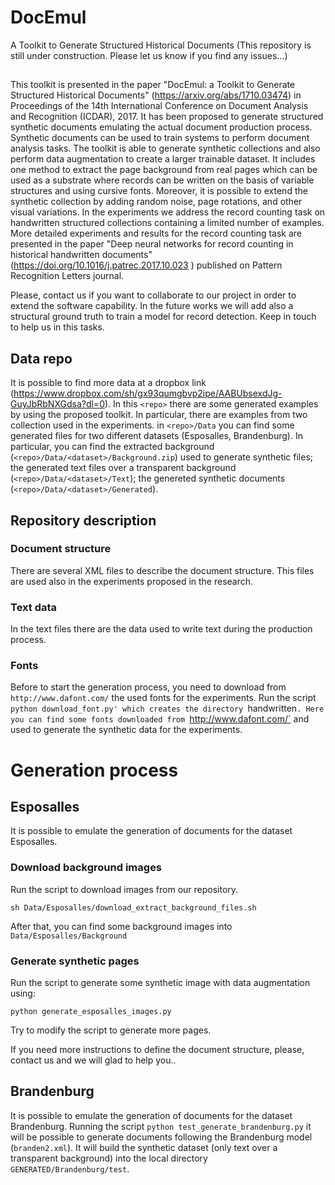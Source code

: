 # DocEmul
A Toolkit to Generate Structured Historical Documents
(This repository is still under construction. Please let us know if you find any issues...)
##
This toolkit is presented in the paper "DocEmul: a Toolkit to Generate Structured Historical Documents" (https://arxiv.org/abs/1710.03474) in  Proceedings of the 14th International Conference on Document Analysis and Recognition (ICDAR), 2017.
It has been proposed to generate structured synthetic documents emulating the actual document production process. Synthetic documents can be used to train systems to perform document analysis tasks. The toolkit is able to generate synthetic collections and also perform data augmentation to create a larger trainable dataset. It includes one method to extract the page background from real pages which can be used as a substrate where records can be written on the basis of variable structures and using cursive fonts. Moreover, it is possible to extend the synthetic collection by adding random noise, page rotations, and other visual variations.
In the experiments we address the record counting task on handwritten structured collections containing a limited number of examples. More detailed experiments and results for the record counting task are presented in the paper "Deep neural networks for record counting in historical handwritten documents" (https://doi.org/10.1016/j.patrec.2017.10.023
) published on Pattern Recognition Letters journal.

Please, contact us if you want to collaborate to our project in order to extend the software capability. 
In the future works we will add also a structural ground truth to train a model for record detection. 
Keep in touch to help us in this tasks.

## Data repo
It is possible to find more data at a dropbox link (https://www.dropbox.com/sh/gx93qumgbvp2ipe/AABUbsexdJg-GuyJbRbNXGdsa?dl=0). In this `<repo>` there are some generated examples by using the proposed toolkit. In particular, there are examples from two collection used in the experiments.
in `<repo>/Data` you can find some generated files for two different datasets (Esposalles, Brandenburg). In particular, you can find the extracted background (`<repo>/Data/<dataset>/Background.zip`) used to generate synthetic files; the generated text files over a transparent background (`<repo>/Data/<dataset>/Text`); the genereted synthetic documents (`<repo>/Data/<dataset>/Generated`).

## Repository description

### Document structure
There are several XML files to describe the document structure. This files are used also in the experiments proposed in the research.
### Text data
In the text files there are the data used to write text during the production process.
### Fonts
Before to start the generation process, you need to download from `http://www.dafont.com/` the used fonts for the experiments.
Run the script `python download_font.py' which creates the directory `handwritten`. Here you can find some fonts downloaded from `http://www.dafont.com/` and used to generate the synthetic data for the experiments.

# Generation process
## Esposalles
It is possible to emulate the generation of documents for the dataset Esposalles.

### Download background images
Run the script to download images from our repository.

`sh Data/Esposalles/download_extract_background_files.sh`

After that, you can find some background images into `Data/Esposalles/Background`

### Generate synthetic pages
Run the script to generate some synthetic image with data augmentation using:

`python generate_esposalles_images.py`

Try to modify the script to generate more pages.

If you need more instructions to define the document structure, please, contact us and we will glad to help you..

## Brandenburg
It is possible to emulate the generation of documents for the dataset Brandenburg. Running the script `python test_generate_brandenburg.py` it will be possible to generate documents following the Brandenburg model (`branden2.xml`). It will build the synthetic dataset (only text over a transparent background)  into the local directory `GENERATED/Brandenburg/test`.


